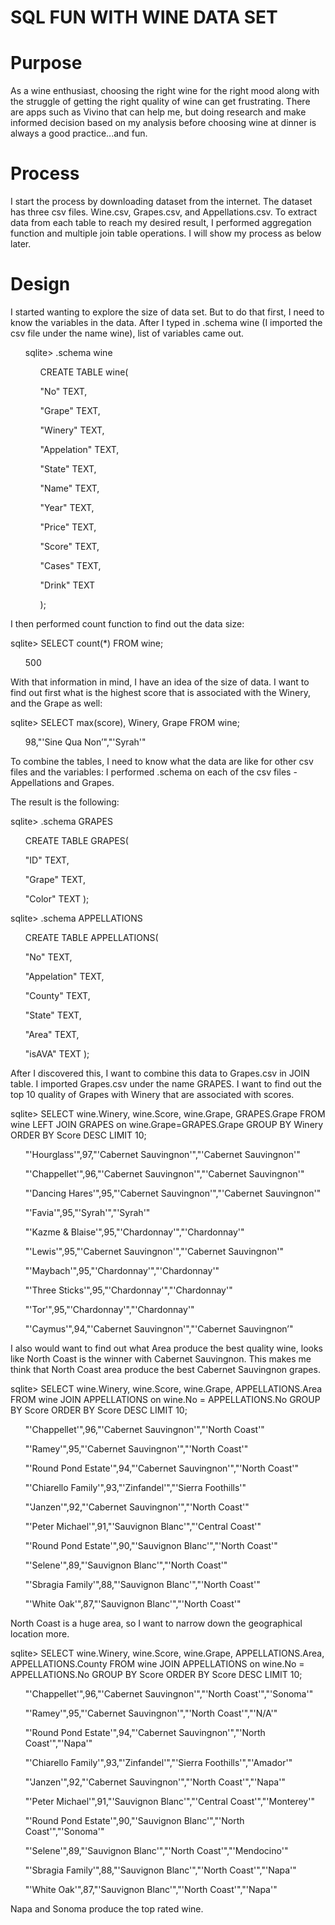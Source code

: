 <h1>SQL FUN WITH WINE DATA SET</h1>

<h1>Purpose</h1>
<p>
As a wine enthusiast, choosing the right wine for the right mood along with the struggle of getting the right quality of wine can get frustrating. There are apps such as Vivino that can help me, but doing research and make informed decision based on my analysis before choosing wine at dinner is always a good practice...and fun. 
</p>

<h1>Process</h1>
<p>
I start the process by downloading dataset from the internet. The dataset has three csv files. Wine.csv, Grapes.csv, and Appellations.csv. To extract data from each table to reach my desired result, I performed aggregation function and multiple join table operations. 
I will show my process as below later.
</p>

<h1>Design</h1>
<p>
I started wanting to explore the size of data set. But to do that first, I need to know the variables in the data. After I typed in .schema wine (I imported the csv file under the name wine), list of variables came out. 
</p>

<ul>
sqlite> .schema wine
<ul>
CREATE TABLE wine(</ul>
  <ul>"No" TEXT,</ul>
  <ul>"Grape" TEXT,</ul>
  <ul>"Winery" TEXT,</ul>
  <ul>"Appelation" TEXT,</ul>
  <ul>"State" TEXT,</ul>
  <ul>"Name" TEXT,</ul>
  <ul>"Year" TEXT,</ul>
  <ul>"Price" TEXT,</ul>
  <ul>"Score" TEXT,</ul>
  <ul>"Cases" TEXT,</ul>
  <ul>"Drink" TEXT</ul>
<ul>);
</ul>
</ul>

I then performed count function to find out the data size:

sqlite> SELECT count(*) FROM wine;
<ul>
500
</ul>

With that information in mind, I have an idea of the size of data. 
I want to find out first what is the highest score that is associated with the Winery, and the Grape as well:

sqlite> SELECT max(score), Winery, Grape FROM wine;
<ul>
98,"'Sine Qua Non’","'Syrah'"
</ul>

To combine the tables, I need to know what the data are like for other csv files and the variables: 
I performed .schema on each of the csv files - Appellations and Grapes.

The result is the following: 


sqlite> .schema GRAPES
<ul>
CREATE TABLE GRAPES(</ul>
  <ul>"ID" TEXT,</ul>
  <ul>"Grape" TEXT,</ul>
  <ul>"Color" TEXT
);
</ul>

sqlite> .schema APPELLATIONS
<ul>
CREATE TABLE APPELLATIONS(</ul>
 <ul> "No" TEXT,</ul>
 <ul> "Appelation" TEXT,</ul>
 <ul>"County" TEXT,</ul>
 <ul>"State" TEXT,</ul>
 <ul>"Area" TEXT,</ul>
 <ul>"isAVA" TEXT
);
</ul>

After I discovered this, I want to combine this data to Grapes.csv in JOIN table. I imported Grapes.csv under the name GRAPES. I want to find out the top 10 quality of Grapes with Winery that are associated with scores. 

sqlite> SELECT wine.Winery, wine.Score, wine.Grape, GRAPES.Grape FROM wine LEFT JOIN GRAPES on wine.Grape=GRAPES.Grape GROUP BY Winery ORDER BY Score DESC LIMIT 10;
<ul>
"'Hourglass'",97,"'Cabernet Sauvingnon'","'Cabernet Sauvingnon'"</ul>
<ul>"'Chappellet'",96,"'Cabernet Sauvingnon'","'Cabernet Sauvingnon'"</ul>
<ul>"'Dancing Hares'",95,"'Cabernet Sauvingnon'","'Cabernet Sauvingnon'"</ul>
<ul>"'Favia'",95,"'Syrah'","'Syrah'"</ul>
<ul>"'Kazme & Blaise'",95,"'Chardonnay'","'Chardonnay'"</ul>
<ul>"'Lewis'",95,"'Cabernet Sauvingnon'","'Cabernet Sauvingnon'"</ul>
<ul>"'Maybach'",95,"'Chardonnay'","'Chardonnay'"</ul>
<ul>"'Three Sticks'",95,"'Chardonnay'","'Chardonnay'"</ul>
<ul>"'Tor'",95,"'Chardonnay'","'Chardonnay'"</ul>
<ul>"'Caymus'",94,"'Cabernet Sauvingnon'","'Cabernet Sauvingnon’"
</ul>

I also would want to find out what Area produce the best quality wine, looks like North Coast is the winner with Cabernet Sauvingnon. This makes me think that North Coast area produce the best Cabernet Sauvingnon grapes.

sqlite> SELECT wine.Winery, wine.Score, wine.Grape, APPELLATIONS.Area FROM wine JOIN APPELLATIONS on wine.No = APPELLATIONS.No GROUP BY Score ORDER BY Score DESC LIMIT 10;

<ul>"'Chappellet'",96,"'Cabernet Sauvingnon'","'North Coast'"</ul>
<ul>"'Ramey'",95,"'Cabernet Sauvingnon'","'North Coast'"</ul>
<ul>"'Round Pond Estate'",94,"'Cabernet Sauvingnon'","'North Coast'"</ul>
<ul>"'Chiarello Family'",93,"'Zinfandel'","'Sierra Foothills'"</ul>
<ul>"'Janzen'",92,"'Cabernet Sauvingnon'","'North Coast'"</ul>
<ul>"'Peter Michael'",91,"'Sauvignon Blanc'","'Central Coast'"</ul>
<ul>"'Round Pond Estate'",90,"'Sauvignon Blanc'","'North Coast'"</ul>
<ul>"'Selene'",89,"'Sauvignon Blanc'","'North Coast'"</ul>
<ul>"'Sbragia Family'",88,"'Sauvignon Blanc'","'North Coast'"</ul>
<ul>"'White Oak'",87,"'Sauvignon Blanc'","'North Coast'"</ul>

<p>
North Coast is a huge area, so I want to narrow down the geographical location more.
</p>

sqlite> SELECT wine.Winery, wine.Score, wine.Grape, APPELLATIONS.Area, APPELLATIONS.County FROM wine JOIN APPELLATIONS on wine.No = APPELLATIONS.No GROUP BY Score ORDER BY Score DESC LIMIT 10;

<ul>"'Chappellet'",96,"'Cabernet Sauvingnon'","'North Coast'","'Sonoma'"</ul>
<ul>"'Ramey'",95,"'Cabernet Sauvingnon'","'North Coast'","'N/A'"</ul>
<ul>"'Round Pond Estate'",94,"'Cabernet Sauvingnon'","'North Coast'","'Napa'"</ul>
<ul>"'Chiarello Family'",93,"'Zinfandel'","'Sierra Foothills'","'Amador'"</ul>
<ul>"'Janzen'",92,"'Cabernet Sauvingnon'","'North Coast'","'Napa'"</ul>
<ul>"'Peter Michael'",91,"'Sauvignon Blanc'","'Central Coast'","'Monterey'"</ul>
<ul>"'Round Pond Estate'",90,"'Sauvignon Blanc'","'North Coast'","'Sonoma'"</ul>
<ul>"'Selene'",89,"'Sauvignon Blanc'","'North Coast'","'Mendocino'"</ul>
<ul>"'Sbragia Family'",88,"'Sauvignon Blanc'","'North Coast'","'Napa'"</ul>
<ul>"'White Oak'",87,"'Sauvignon Blanc'","'North Coast'","'Napa'"</ul>

Napa and Sonoma produce the top rated wine.
